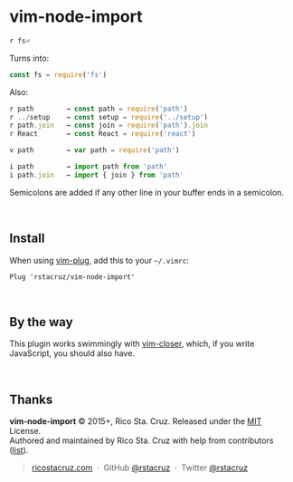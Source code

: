# vim-node-import

```js
r fs⏎
```

Turns into:

```js
const fs = require('fs')
```

Also:

```js
r path        → const path = require('path')
r ../setup    → const setup = require('../setup')
r path.join   → const join = require('path').join
r React       → const React = require('react')

v path        → var path = require('path')

i path        → import path from 'path'
i path.join   → import { join } from 'path'
```

Semicolons are added if any other line in your buffer ends in a semicolon.

<br>

## Install

When using [vim-plug], add this to your `~/.vimrc`:

[vim-plug]: https://github.com/junegunn/vim-plug

```vim
Plug 'rstacruz/vim-node-import'
```

<br>

## By the way

This plugin works swimmingly with [vim-closer], which, if you write JavaScript, you should also have.

[vim-closer]: https://github.com/rstacruz/vim-closer

<br>

## Thanks

**vim-node-import** © 2015+, Rico Sta. Cruz. Released under the [MIT] License.<br>
Authored and maintained by Rico Sta. Cruz with help from contributors ([list][contributors]).

> [ricostacruz.com](http://ricostacruz.com) &nbsp;&middot;&nbsp;
> GitHub [@rstacruz](https://github.com/rstacruz) &nbsp;&middot;&nbsp;
> Twitter [@rstacruz](https://twitter.com/rstacruz)

[MIT]: http://mit-license.org/
[contributors]: http://github.com/rstacruz/vim-node-import/contributors
